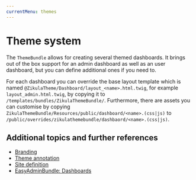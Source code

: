 ```yaml
---
currentMenu: themes
---
```

# Theme system

The `ThemeBundle` allows for creating several themed dashboards. It brings out of the box support for an admin dashboard as well as an user dashboard, but you can define additional ones if you need to.

For each dashboard you can override the base layout template which is named `@ZikulaTheme/Dashboard/layout_<name>.html.twig`, for example `layout_admin.html.twig`, by copying it to `/templates/bundles/ZikulaThemeBundle/`. Furthermore, there are assets you can customise by copying `ZikulaThemeBundle/Resources/public/dashboard/<name>.(css|js)` to `/public/overrides/zikulathemebundle/dashbaord/<name>.(css|js)`.

## Additional topics and further references

- [Branding](Branding.md)
- [Theme annotation](ThemeAnnotation.md)
- [Site definition](../Templating/SiteDefinition.md)
- [EasyAdminBundle: Dashboards](https://symfony.com/bundles/EasyAdminBundle/current/dashboards.html)

